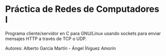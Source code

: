 # Práctica de Redes de Computadores I
Programa cliente/servidor en C para GNU/Linux usando sockets para enviar mensajes HTTP a través de TCP o UDP.

Autores: Alberto García Martín -
         Ángel Íñiguez Amorín
